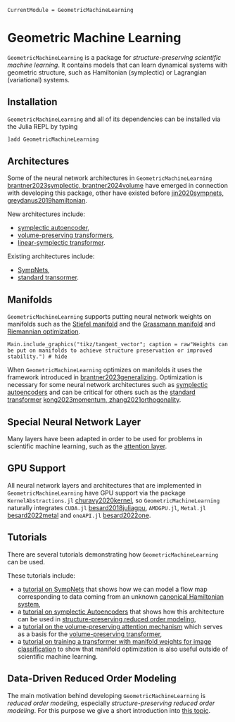 ```@meta
CurrentModule = GeometricMachineLearning
```

# Geometric Machine Learning

`GeometricMachineLearning` is a package for *structure-preserving scientific machine learning*. It contains models that can learn dynamical systems with geometric structure, such as Hamiltonian (symplectic) or Lagrangian (variational) systems.

## Installation

`GeometricMachineLearning` and all of its dependencies can be installed via the Julia REPL by typing 
```julia
]add GeometricMachineLearning
```

## Architectures

Some of the neural network architectures in `GeometricMachineLearning` [brantner2023symplectic, brantner2024volume](@cite) have emerged in connection with developing this package, other have existed before [jin2020sympnets, greydanus2019hamiltonian](@cite).

New architectures include:
- [symplectic autoencoder](@ref "The Symplectic Autoencoder"),
- [volume-preserving transformers](@ref "Volume-Preserving Transformer"), 
- [linear-symplectic transformer](@ref "Linear Symplectic Transformer"). 

Existing architectures include:
- [SympNets](@ref "SympNet Architecture"),
- [standard transormer](@ref "Standard Transformer").

## Manifolds

`GeometricMachineLearning` supports putting neural network weights on manifolds such as the [Stiefel manifold](@ref "The Stiefel Manifold") and the [Grassmann manifold](@ref "The Grassmann Manifold") and [Riemannian optimization](@ref "Riemannian Manifolds").

```@example
Main.include_graphics("tikz/tangent_vector"; caption = raw"Weights can be put on manifolds to achieve structure preservation or improved stability.") # hide
```

When `GeometricMachineLearning` optimizes on manifolds it uses the framework introduced in [brantner2023generalizing](@cite). Optimization is necessary for some neural network architectures such as [symplectic autoencoders](@ref "The Symplectic Autoencoder") and can be critical for others such as the [standard transformer](@ref "MNIST tutorial") [kong2023momentum, zhang2021orthogonality](@cite).



## Special Neural Network Layer

Many layers have been adapted in order to be used for problems in scientific machine learning, such as the [attention layer](@ref "The Attention Layer").

## GPU Support

All neural network layers and architectures that are implemented in `GeometricMachineLearning` have GPU support via the package `KernelAbstractions.jl` [churavy2020kernel](@cite), so `GeometricMachineLearning` naturally integrates `CUDA.jl` [besard2018juliagpu](@cite), `AMDGPU.jl`, `Metal.jl` [besard2022metal](@cite) and `oneAPI.jl` [besard2022one](@cite).

## Tutorials 

There are several tutorials demonstrating how `GeometricMachineLearning` can be used.

These tutorials include:
- a [tutorial on SympNets](@ref "SympNets with `GeometricMachineLearning`") that shows how we can model a flow map corresponding to data coming from an unknown [canonical Hamiltonian system](@ref "Symplectic Systems"),
- a [tutorial on symplectic Autoencoders](@ref "Symplectic Autoencoders and the Toda Lattice") that shows how this architecture can be used in [structure-preserving reduced order modeling](@ref "Hamiltonian Model Order Reduction"),
- a [tutorial on the volume-preserving attention mechanism](@ref "Comparing Different `VolumePreservingAttention` Mechanisms") which serves as a basis for the [volume-preserving transformer](@ref "Volume-Preserving Transformer"),
- a [tutorial on training a transformer with manifold weights for image classification](@ref "MNIST Tutorial") to show that manifold optimization is also useful outside of scientific machine learning.

## Data-Driven Reduced Order Modeling

The main motivation behind developing `GeometricMachineLearning` is *reduced order modeling*, especially *structure-preserving reduced order modeling*. For this purpose we give a short introduction into [this topic](@ref "Reduced Order Modeling").